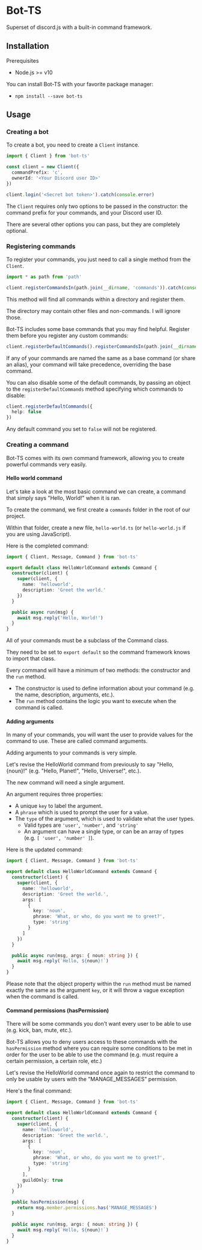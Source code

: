 # Bot-TS

Superset of discord.js with a built-in command framework.

## Installation

Prerequisites

- Node.js >= v10

You can install Bot-TS with your favorite package manager:

- `npm install --save bot-ts`

## Usage

### Creating a bot

To create a bot, you need to create a `Client` instance.

```ts
import { Client } from 'bot-ts'

const client = new Client({
  commandPrefix: 'c',
  ownerId: '<Your Discord user ID>'
})

client.login('<Secret bot token>').catch(console.error)
```

The `Client` requires only two options to be passed in the constructor: the command prefix for your commands, and your Discord user ID.

There are several other options you can pass, but they are completely optional.

### Registering commands

To register your commands, you just need to call a single method from the `Client`.

```ts
import * as path from 'path'

client.registerCommandsIn(path.join(__dirname, 'commands')).catch(console.error)
```

This method will find all commands within a directory and register them.

The directory may contain other files and non-commands. I will ignore those.

Bot-TS includes some base commands that you may find helpful. Register them before you register any custom commands:

```ts
client.registerDefaultCommands().registerCommandsIn(path.join(__dirname, 'commands'))
```

If any of your commands are named the same as a base command (or share an alias), your command will take precedence, overriding the base command.

You can also disable some of the default commands, by passing an object to the `registerDefaultCommands` method specifying which commands to disable:

```ts
client.registerDefaultCommands({
  help: false
})
```

Any default command you set to `false` will not be registered.

### Creating a command

Bot-TS comes with its own command framework, allowing you to create powerful commands very easily.

#### Hello world command

Let's take a look at the most basic command we can create, a command that simply says "Hello, World!" when it is ran.

To create the command, we first create a `commands` folder in the root of our project.

Within that folder, create a new file, `hello-world.ts` (or `hello-world.js` if you are using JavaScript).

Here is the completed command:

```ts
import { Client, Message, Command } from 'bot-ts'

export default class HelloWorldCommand extends Command {
  constructor(client) {
    super(client, {
      name: 'helloworld',
      description: 'Greet the world.'
    })
  }

  public async run(msg) {
    await msg.reply('Hello, World!')
  }
}
```

All of your commands must be a subclass of the Command class.

They need to be set to `export default` so the command framework knows to import that class.

Every command will have a minimum of two methods: the constructor and the `run` method.

- The constructor is used to define information about your command (e.g. the name, description, arguments, etc.).
- The `run` method contains the logic you want to execute when the command is called.

#### Adding arguments

In many of your commands, you will want the user to provide values for the command to use. These are called command arguments.

Adding arguments to your commands is very simple.

Let's revise the HelloWorld command from previously to say "Hello, {noun}!" (e.g. "Hello, Planet!", "Hello, Universe!", etc.).

The new command will need a single argument.

An argument requires three properties:

- A unique `key` to label the argument.
- A `phrase` which is used to prompt the user for a value.
- The `type` of the argument, which is used to validate what the user types.
  - Valid types are `'user'`, `'number'`, and `'string'`
  - An argument can have a single type, or can be an array of types (e.g. `[ 'user', 'number' ]`).

Here is the updated command:

```ts
import { Client, Message, Command } from 'bot-ts'

export default class HelloWorldCommand extends Command {
  constructor(client) {
    super(client, {
      name: 'helloworld',
      description: 'Greet the world.',
      args: [
        {
          key: 'noun',
          phrase: 'What, or who, do you want me to greet?',
          type: 'string'
        }
      ]
    })
  }

  public async run(msg, args: { noun: string }) {
    await msg.reply(`Hello, ${noun}!`)
  }
}
```

Please note that the object property within the `run` method must be named exactly the same as the argument `key`, or it will throw a vague exception when the command is called.

#### Command permissions (hasPermission)

There will be some commands you don't want every user to be able to use (e.g. kick, ban, mute, etc.).

Bot-TS allows you to deny users access to these commands with the `hasPermission` method where you can require some conditions to be met in order for the user to be able to use the command (e.g. must require a certain permission, a certain role, etc.)

Let's revise the HelloWorld command once again to restrict the command to only be usable by users with the "MANAGE_MESSAGES" permission.

Here's the final command:

```ts
import { Client, Message, Command } from 'bot-ts'

export default class HelloWorldCommand extends Command {
  constructor(client) {
    super(client, {
      name: 'helloworld',
      description: 'Greet the world.',
      args: [
        {
          key: 'noun',
          phrase: 'What, or who, do you want me to greet?',
          type: 'string'
        }
      ],
      guildOnly: true
    })
  }

  public hasPermission(msg) {
    return msg.member.permissions.has('MANAGE_MESSAGES')
  }

  public async run(msg, args: { noun: string }) {
    await msg.reply(`Hello, ${noun}!`)
  }
}
```
